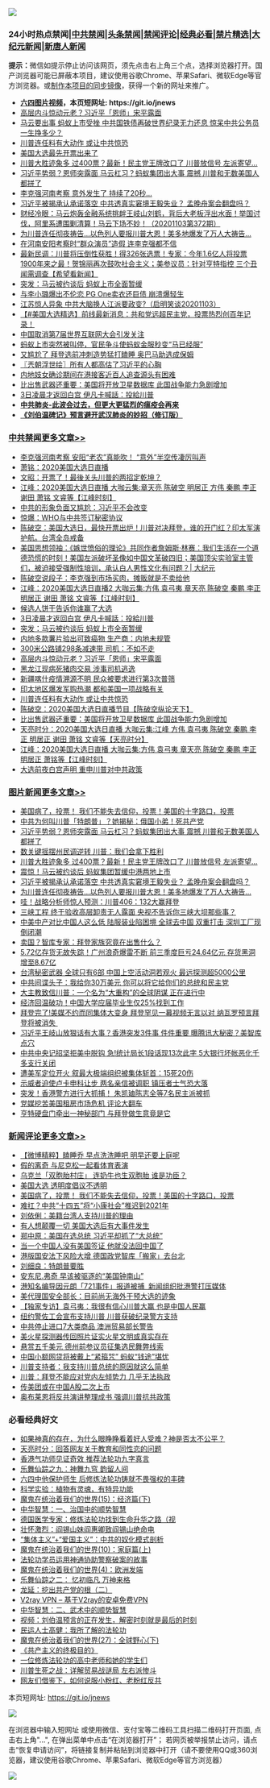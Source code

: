 ![](https://raw.githubusercontent.com/fqnews/bnews/master/64photo/fqnews-qr.jpg)

<div id="tt">
<h3>24小时热点禁闻|<a href="#%E4%B8%AD%E5%85%B1%E7%A6%81%E9%97%BB%E6%9B%B4%E5%A4%9A%E6%96%87%E7%AB%A0">中共禁闻</a>|<a href="#%E5%9B%BE%E7%89%87%E6%96%B0%E9%97%BB%E6%9B%B4%E5%A4%9A%E6%96%87%E7%AB%A0">头条禁闻</a>|<a href="#%E6%96%B0%E9%97%BB%E8%AF%84%E8%AE%BA%E6%9B%B4%E5%A4%9A%E6%96%87%E7%AB%A0">禁闻评论|<a href="#%E5%BF%85%E7%9C%8B%E7%BB%8F%E5%85%B8%E5%A5%BD%E6%96%87">经典必看|<a href="/video.md#%E7%A6%81%E7%89%87%E7%B2%BE%E9%80%89">禁片精选</a>|<a href="https://github.com/fqnews/djy/blob/master/gb/nf1351518.md#1">大纪元新闻</a>|<a href="https://github.com/fqnews/ntdtv/blob/master/gb/prog204.md#1">新唐人新闻</a></h3>
<div><b>提示：</b>微信如提示停止访问该网页，须先点击右上角三个点，选择浏览器打开。国产浏览器可能已屏蔽本项目，建议使用谷歌Chrome、苹果Safari、微软Edge等官方浏览器。或<a href="https://github.com/fqnews/bnews/blob/master/%E5%88%B6%E4%BD%9Cgit%E7%A6%81%E9%97%BB%E9%95%9C%E5%83%8F.md">制作本项目的同步镜像</a>，获得一个新的网址来推广。</div>
<ul>
<li><b><a href="http://d1.bdrive.tk/64.mp4" target="_blank">六四图片视频</a>，本页短网址: https://git.io/jnews</b></li>
<li><a href="/cbnews/20201103/1424994.md">高层内斗惊动元老？习近平「恩师」宋平露面</a></li>
<li><a href="/cnnews/20201103/1425033.md">马云要出事 蚂蚁上市受挫 中共国铁债再破世界纪录无力还息 惊呆中共公务员一生挣多少？</a></li>
<li><a href="/cbnews/20201103/1424932.md">川普连任料有大动作 或让中共惊恐</a></li>
<li><a href="/worldnews/usa/20201103/1424973.md">美国大选最先开票出来了</a></li>
<li><a href="/topimagenews/20201104/1425235.md">川普大胜迹象多 过400票？最新！民主党王牌改口了 川普放信号 左派寄望...</a></li>
<li><a href="/topimagenews/20201104/1425286.md">习近平势弱？恩师突露面 马云杠习？蚂蚁集团出大事 震撼 川普和无数美国人都拼了</a></li>
<li><a href="/cnnews/20201104/1425386.md">李克强河南考察 意外发生了 持续了20秒…</a></li>
<li><a href="/topimagenews/20201103/1425096.md">习近平被揭承认承诺落空 中共透真实窘境王毅失业？ 孟晚舟案会翻盘吗？</a></li>
<li><a href="/bannedvideo/20201103/1424926.md">财经冷眼：马云炮轰金融系统挑衅王岐山刘鹤，背后大老板浮出水面！举国讨伐，阿里系遭围剿清算！马云下场不妙！（20201103第372期）</a></li>
<li><a href="/topimagenews/20201103/1424930.md">为川普连任彻夜祷告…以色列人要报川普大恩！美多地爆发了万人大祷告…</a></li>
<li><a href="/cnnews/20201104/1425340.md">在河南安阳考察时“群众演员”造假 连李克强都不信</a></li>
<li><a href="/bannedvideo/20201103/1425039.md">最新民调：川普将压倒性获胜！得326张选票！专家：今年1.6亿人将投票 1900年来之最！贺锦丽再次鼓吹社会主义；美参议员：针对亨特指控 三个丑闻需调查【希望看新闻】</a></li>
<li><a href="/cbnews/20201103/1425108.md">突发：马云被约谈后 蚂蚁上市全面暂缓</a></li>
<li><a href="/yule/20201103/1424985.md">与李小璐爆出不伦恋 PG One卖衣还巨债 崩溃爆轻生</a></li>
<li><a href="/bannedvideo/20201103/1424976.md">江苏惊人异象 中共大脑换人江派要政变?（启明笑谈20201103）</a></li>
<li><a href="/bannedvideo/20201104/1425366.md">【#美国大选精选】前线最新消息：共和党远超民主党，投票热烈创百年记录！</a></li>
<li><a href="/headline/20201103/1424998.md">中国取消第7届世界互联网大会引发关注</a></li>
<li><a href="/headline/20201104/1425224.md">蚂蚁上市突然被叫停，官民争斗使蚂蚁金服秒变“马已经服”</a></li>
<li><a href="/cnnews/20201103/1424918.md">又尴尬了 拜登选前冲刺造势猛打瞌睡 奥巴马助选成保姆</a></li>
<li><a href="/ssgc/20201104/1425373.md">〖兲朝浮世绘〗所有人都高估了习近平的心胸</a></li>
<li><a href="/cnnews/hknews/20201103/1424956.md">内地妓女确诊期间在港接客近百人追查源头有困难</a></li>
<li><a href="/cbnews/20201103/1424904.md">比出售武器还重要：美国将开放卫星数据库 此国战争能力急剧增加</a></li>
<li><a href="/cbnews/20201103/1425163.md">3日凌晨才返回白宫 伊凡卡喊話：投給川普</a></li>
<li><b><a href="/comments/20200211/1275071.md" target="_blank">中共肺炎-此波会过去，但更大更猛烈的瘟疫会再来</a></b></li>
<li><b><a href="/comments/20200207/1272816.md" target="_blank">《刘伯温碑记》预言避开武汉肺炎的妙招（修订版）</a></b></li>
</ul>
</div>

<div class="catlist">
<h3><a href="/cbnews/" target="_blank">中共禁闻</a><span><a href="/cbnews/" target="_blank" rel="nofollow">更多文章>></a></span></h3>
<ul>
<li><a href="/cbnews/20201104/1425524.md" target="_blank">李克强河南考察 安阳“老农”真能吹！ “意外”半空传凄厉叫声</a></li>
<li><a href="/cbnews/20201104/1425523.md" target="_blank">萧铭：2020美国大选日直播</a></li>
<li><a href="/cbnews/20201104/1425467.md" target="_blank">文昭：开票了！最後关头川普的两招定乾坤？</a></li>
<li><a href="/cbnews/20201104/1425448.md" target="_blank">江峰：2020美国大选日直播 大咖云集:章天亮 陈破空 明居正 方伟 秦鹏 李正 谢田 萧铭 文睿等【江峰时刻】</a></li>
<li><a href="/cbnews/20201104/1425399.md" target="_blank">中共的形象负面又尴尬：习近平不会改变</a></li>
<li><a href="/cbnews/20201104/1425398.md" target="_blank">惊爆：WHO与中共签订秘密协议</a></li>
<li><a href="/cbnews/20201104/1425344.md" target="_blank">陈破空：美国大选日，最快开票出炉！川普对决拜登，谁的开门红？印太军演护航。台湾全岛戒备</a></li>
<li><a href="/cbnews/20201104/1425337.md" target="_blank">美国思想领袖：《嫉世愤俗的理论》共同作者詹姆斯·林赛：我们生活在一个道德恐慌的时刻！美国左派破坏圣像如中国文革破四旧；美国顶尖实验室主管们，被迫接受强制性培训，承认白人男性文化有问题？| 大纪元</a></li>
<li><a href="/cbnews/20201104/1425323.md" target="_blank">陈破空说段子：李克强到市场买肉，摊贩就是不卖给他</a></li>
<li><a href="/cbnews/20201104/1425262.md" target="_blank">江峰：2020美国大选日直播2 大咖云集:方伟 袁弓夷 章天亮 陈破空 秦鹏 李正 明居正 谢田 萧铭 文睿等【江峰时刻】</a></li>
<li><a href="/cbnews/20201104/1425259.md" target="_blank">候选人饼干告诉你谁赢了大选</a></li>
<li><a href="/cbnews/20201103/1425163.md" target="_blank">3日凌晨才返回白宫 伊凡卡喊話：投給川普</a></li>
<li><a href="/cbnews/20201103/1425108.md" target="_blank">突发：马云被约谈后 蚂蚁上市全面暂缓</a></li>
<li><a href="/cbnews/20201103/1425028.md" target="_blank">内地多款薯片验出可致癌物 生产商：内地未规管</a></li>
<li><a href="/cbnews/20201103/1425027.md" target="_blank">300米公路铺298条减速带 司机：不如不走</a></li>
<li><a href="/cbnews/20201103/1424994.md" target="_blank">高层内斗惊动元老？习近平「恩师」宋平露面</a></li>
<li><a href="/cbnews/20201103/1424993.md" target="_blank">黑龙江现病死猪肉交易 涉事司机逃逸</a></li>
<li><a href="/cbnews/20201103/1424975.md" target="_blank">新疆喀什疫情溯源不明 民众被要求进行第3次普筛</a></li>
<li><a href="/cbnews/20201103/1424958.md" target="_blank">印太地区爆发军购热潮 都和美国一项战略有关</a></li>
<li><a href="/cbnews/20201103/1424932.md" target="_blank">川普连任料有大动作 或让中共惊恐</a></li>
<li><a href="/cbnews/20201103/1424924.md" target="_blank">陈破空：2020美国大选日直播节目【陈破空纵论天下】</a></li>
<li><a href="/cbnews/20201103/1424904.md" target="_blank">比出售武器还重要：美国将开放卫星数据库 此国战争能力急剧增加</a></li>
<li><a href="/cbnews/20201103/1424900.md" target="_blank">天亮时分：2020美国大选日直播 大咖云集:江峰 方伟 袁弓夷 陈破空 秦鹏 李正 明居正 谢田 萧铭 文睿等【天亮时分】</a></li>
<li><a href="/cbnews/20201103/1424899.md" target="_blank">江峰：2020美国大选日直播 大咖云集:方伟 袁弓夷 章天亮 陈破空 秦鹏 李正 明居正 萧铭等【江峰时刻】</a></li>
<li><a href="/cbnews/20201103/1424889.md" target="_blank">大选前夜白宫声明 重申川普对中共政策</a></li>

</ul>
</div>
<div class="catlist">
<h3><a href="/topimagenews/" target="_blank">图片新闻</a><span><a href="/topimagenews/" target="_blank" rel="nofollow">更多文章>></a></span></h3>
<ul>
<li><a href="/comments/20201104/1425271.md" target="_blank">美国病了，投票！ 我们不能失去信仰，投票！美国的十字路口，投票</a></li>
<li><a href="/topimagenews/20201104/1425420.md" target="_blank">中共为何叫川普「特朗普」？她揭秘：俄国小弟！死共产党</a></li>
<li><a href="/topimagenews/20201104/1425286.md" target="_blank">习近平势弱？恩师突露面 马云杠习？蚂蚁集团出大事 震撼 川普和无数美国人都拼了</a></li>
<li><a href="/topimagenews/20201104/1425285.md" target="_blank">数关键摇摆州民调逆转 川普：我们会拿下胜利</a></li>
<li><a href="/topimagenews/20201104/1425235.md" target="_blank">川普大胜迹象多 过400票？最新！民主党王牌改口了 川普放信号 左派寄望&#8230;</a></li>
<li><a href="/topimagenews/20201104/1425213.md" target="_blank">震惊！马云被约谈后 蚂蚁集团暂缓中港两地上市</a></li>
<li><a href="/topimagenews/20201103/1425096.md" target="_blank">习近平被揭承认承诺落空 中共透真实窘境王毅失业？ 孟晚舟案会翻盘吗？</a></li>
<li><a href="/topimagenews/20201103/1424930.md" target="_blank">为川普连任彻夜祷告…以色列人要报川普大恩！美多地爆发了万人大祷告…</a></li>
<li><a href="/topimagenews/20201103/1424815.md" target="_blank">哇！战略分析师惊人预测：川普406：132大赢拜登</a></li>
<li><a href="/topimagenews/20201102/1424503.md" target="_blank">三峡工程 终于验收高层卸责无人露面 央视不告诉你三峡大坝那些事？</a></li>
<li><a href="/topimagenews/20201102/1424443.md" target="_blank">中美中产对比中国人这么低 陆服装业陷困境 全球去中国 双重打击 深圳工厂现倒闭潮</a></li>
<li><a href="/topimagenews/20201102/1424365.md" target="_blank">卖国？智库专家：拜登家族究竟在出售什么？</a></li>
<li><a href="/topimagenews/20201102/1424363.md" target="_blank">5.72亿存货无故失踪！广州浪奇爆雷不断 前三季度巨亏24.64亿元 存货黑洞增至8.67亿</a></li>
<li><a href="/topimagenews/20201102/1424345.md" target="_blank">台湾秘密武器 全球只有6部 中国上空活动洞若观火 最远探测超5000公里</a></li>
<li><a href="/topimagenews/20201102/1424335.md" target="_blank">中共间谍头子：我给你30万美元 你可以将它给你们的总统和民主党</a></li>
<li><a href="/topimagenews/20201102/1424290.md" target="_blank">大主教致信川普：一个名为“大重构”的全球阴谋 正在进行中</a></li>
<li><a href="/topimagenews/20201102/1424179.md" target="_blank">经济回温破功！中国大学应届毕业生仅25%找到工作</a></li>
<li><a href="/topimagenews/20201102/1424079.md" target="_blank">拜登完了!美媒不约而同集体大变身 拜登罕见一幕视频无言以对 纳瓦罗预言拜登将被消失 </a></li>
<li><a href="/topimagenews/20201102/1424072.md" target="_blank">习近平王岐山放狠话有大事？香港突发3件事 件件重要 曝腾讯大秘密？美智库点穴</a></li>
<li><a href="/topimagenews/20201101/1423948.md" target="_blank">中共中央记招坚拒美中脱钩 急!统计局长1段话现13次此字 5大银行坏帐恶化千多支行关闭</a></li>
<li><a href="/topimagenews/20201101/1423886.md" target="_blank">遭美军定位开火 叙最大极端组织被集体斩首：15死20伤</a></li>
<li><a href="/topimagenews/20201101/1423826.md" target="_blank">示威者迫使卢卡申科让步 两名亲信被调职 镇压者士气恐大落</a></li>
<li><a href="/topimagenews/20201101/1423825.md" target="_blank">突发！香港警方进行大抓捕！ 朱凯廸陈志全等7名民主派被抓</a></li>
<li><a href="/topimagenews/20201101/1423611.md" target="_blank">党媒挖苦美国租房市场危机 评论大翻车</a></li>
<li><a href="/topimagenews/20201101/1423610.md" target="_blank">亨特硬盘门牵出一神秘部门 与拜登做生意竟是它</a></li>

</ul>
</div>
<div class="catlist">
<h3><a href="/comments/" target="_blank">新闻评论</a><span><a href="/comments/" target="_blank" rel="nofollow">更多文章>></a></span></h3>
<ul>
<li><a href="/comments/20201104/1425554.md" target="_blank">【微博精粹】瞌睡乔 早点洗洗睡吧 明早还要上庭呢</a></li>
<li><a href="/comments/20201104/1425545.md" target="_blank">假的离奇 与尼克松一起看体育表演</a></li>
<li><a href="/comments/20201104/1425541.md" target="_blank">乌克兰「双胞胎村庄」 连奶牛也生双胞胎 谁是功臣？</a></li>
<li><a href="/comments/20201104/1425532.md" target="_blank">美国大选 透明度倡议不透明</a></li>
<li><a href="/comments/20201104/1425271.md" target="_blank">美国病了，投票！ 我们不能失去信仰，投票！美国的十字路口，投票</a></li>
<li><a href="/comments/20201104/1425518.md" target="_blank">难扛？中共“十四五”将“小康社会”推迟到2021年</a></li>
<li><a href="/comments/20201104/1425510.md" target="_blank">刘依俐：美籍台湾人支持川普的理由</a></li>
<li><a href="/comments/20201104/1425509.md" target="_blank">有人想颠覆一切 美国大选后有大事件发生</a></li>
<li><a href="/comments/20201104/1425508.md" target="_blank">郑中原：美国在选总统 习近平却抓了“大总统”</a></li>
<li><a href="/comments/20201104/1425507.md" target="_blank">当一个中国人没有美国签证 他就没法回中国了</a></li>
<li><a href="/comments/20201104/1425493.md" target="_blank">港版国安法下风险大增 德国政党智库「搬家」去台北</a></li>
<li><a href="/comments/20201104/1425489.md" target="_blank">刘细良：特朗普要胜</a></li>
<li><a href="/comments/20201104/1425469.md" target="_blank">安东尼.弗奇 早该被驱逐的“美国钟南山”</a></li>
<li><a href="/comments/20201104/1425466.md" target="_blank">港知名编导因元朗「721事件」报道被捕  新闻组织批港警打压媒体</a></li>
<li><a href="/comments/20201104/1425444.md" target="_blank">美代理国安全部长：目前尚无海外干预大选的迹象</a></li>
<li><a href="/comments/20201104/1425392.md" target="_blank">【独家专访】袁弓夷：我很有信心川普大赢 也是中国人民赢</a></li>
<li><a href="/comments/20201104/1425391.md" target="_blank">纽约警佐工会宣布支持川普 川普获破纪录警方支持</a></li>
<li><a href="/comments/20201104/1425390.md" target="_blank">中共停止进口7大类商品 澳洲贸易部长警告</a></li>
<li><a href="/comments/20201104/1425372.md" target="_blank">美火星探测器传回照片证实火星文明或真实存在</a></li>
<li><a href="/comments/20201104/1425343.md" target="_blank">悬赏五千美元 德州前参议员征集选民舞弊线索</a></li>
<li><a href="/comments/20201104/1425336.md" target="_blank">中国小额网贷将被戴上“紧箍咒” 蚂蚁“钱途”堪忧</a></li>
<li><a href="/comments/20201104/1425318.md" target="_blank">川普支持者：我支持川普总统的原因就这么简单</a></li>
<li><a href="/comments/20201104/1425303.md" target="_blank">川普：拜登不能应对党内左倾势力 几乎无法执政</a></li>
<li><a href="/comments/20201104/1425302.md" target="_blank">传美团或在中国A股二次上市</a></li>
<li><a href="/comments/20201104/1425275.md" target="_blank">奥布莱恩将反共演讲整理成书 强调川普抗共政策</a></li>

</ul>
</div>

<div class="catlist">
<h3>必看经典好文</h3>
<ul>
<li><a href="/comments/20200623/1346844.md" target="_blank">如果神真的存在，为什么眼睁睁看着好人受难？神是否太不公平？</a></li>
<li><a href="/cbnews/20200916/1397196.md" target="_blank">天亮时分：回答网友关于教育和同性恋的问题</a></li>
<li><a href="/comments/20200517/1330064.md" target="_blank">香港气功师见证奇效 推荐法轮功九字真言</a></li>
<li><a href="/tculture/20170718/793528.md" target="_blank">乐舞仙踪之九：神舞九穹 韵留人间</a></li>
<li><a href="/comments/20200926/1403542.md" target="_blank">六四中他保护师生 后修炼法轮功铸就不畏强权的丰碑</a></li>
<li><a href="/comments/20200605/783205.md" target="_blank">科学实验：植物有灵魂，有特异功能</a></li>
<li><a href="/topimagenews/20180610/955499.md" target="_blank">魔鬼在统治着我们的世界(15)：经济篇(下)</a></li>
<li><a href="/comments/20200605/1340202.md" target="_blank">中华智慧：一、治国中的顺势智慧</a></li>
<li><a href="/comments/20200607/783186.md" target="_blank">德国医学专家：修炼法轮功找到生命升华之路（视</a></li>
<li><a href="/cbnews/20200727/1366904.md" target="_blank">壮怀激烈：阎锡山妹阎惠卿致阎锡山绝命电</a></li>
<li><a href="/comments/20201007/1409565.md" target="_blank">“集体主义”+“爱国主义”：中共的奴化模式剖析</a></li>
<li><a href="/topimagenews/20180529/950153.md" target="_blank">魔鬼在统治着我们的世界(10)：家庭篇(上)</a></li>
<li><a href="/cbnews/20170626/780479.md" target="_blank">法轮功学员运用神通协助警察破案的故事</a></li>
<li><a href="/topimagenews/20180522/946266.md" target="_blank">魔鬼在统治着我们的世界(4)：欧洲发端</a></li>
<li><a href="/tculture/20170711/790081.md" target="_blank">乐舞仙踪之二： 忆初临凡 万神来格</a></li>
<li><a href="/comments/20200928/1404653.md" target="_blank">龙延：挖出共产党的根（二）</a></li>
<li><a href="/comments/20200112/1257608.md" target="_blank">V2ray VPN &#8211; 基于V2ray的安卓免费VPN</a></li>
<li><a href="/comments/20200605/783249.md" target="_blank">中华智慧：二、武术中的顺势智慧</a></li>
<li><a href="/comments/20200628/1351782.md" target="_blank">视频：刘伯温预言的正在发生，解密时刻就是最后的时刻</a></li>
<li><a href="/ccpdope/20200729/1369047.md" target="_blank">民运人士高健：我所了解的法轮功</a></li>
<li><a href="/comments/20181224/1052333.md" target="_blank">魔鬼在统治着我们的世界(27)：全球野心(下)</a></li>
<li><a href="/bookwiki/20171120/858084.md" target="_blank">《共产主义的终极目的》</a></li>
<li><a href="/cbnews/20200702/1354550.md" target="_blank">一位修炼法轮功的高中老师和她的学生们</a></li>
<li><a href="/comments/20200908/1392745.md" target="_blank">川普生死之战：详解贸易战谜局 左右派惨斗</a></li>
<li><a href="/comments/20200712/1359630.md" target="_blank">网友们借鉴下，如何说服小粉红、老粉红反共</a></li>

</ul>
</div>

本页短网址: https://git.io/jnews

![](https://raw.githubusercontent.com/fqnews/bnews/master/64photo/fqnews-qr.jpg)

在浏览器中输入短网址 或使用微信、支付宝等二维码工具扫描二维码打开页面, 点击右上角"...", 在弹出菜单中点击“在浏览器打开”； 若网页被举报禁止访问，请点击“恢复申请访问”，将链接复制并粘贴到浏览器中打开（请不要使用QQ或360浏览器，建议使用谷歌Chrome、苹果Safari、微软Edge等官方浏览器）

![](https://raw.githubusercontent.com/fqnews/bnews/master/64photo/wx.jpg)